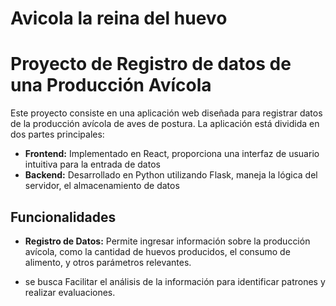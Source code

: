 # Avicola la reina del huevo

# Proyecto de Registro de datos de una Producción Avícola

Este proyecto consiste en una aplicación web diseñada para registrar datos de la producción avícola de aves de postura. La aplicación está dividida en dos partes principales:

- **Frontend:** Implementado en React, proporciona una interfaz de usuario intuitiva para la entrada de datos
- **Backend:** Desarrollado en Python utilizando Flask, maneja la lógica del servidor, el almacenamiento de datos

## Funcionalidades

- **Registro de Datos:** Permite ingresar información sobre la producción avícola, como la cantidad de huevos producidos, el consumo de alimento, y otros parámetros relevantes.

- se busca Facilitar el análisis de la información para identificar patrones y realizar evaluaciones.

